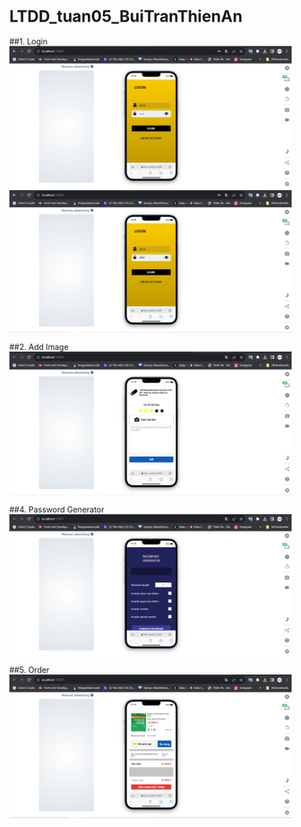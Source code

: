 # LTDD_tuan05_BuiTranThienAn
##1. Login
![](demos/1.png)
![](/demos/2.png)

##2. Add Image
![](/demos/3.png)

##4. Password Generator
![](/demos/4.png)

##5. Order
![](/demos/5.png)
